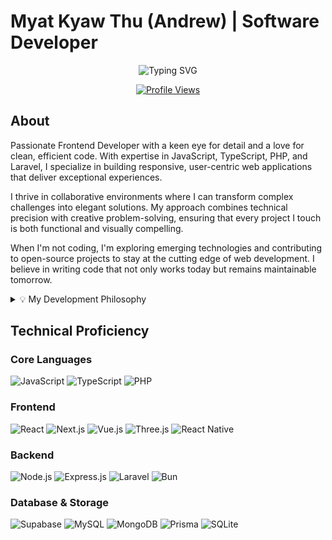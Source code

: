 # Myat Kyaw Thu (Andrew) | Software Developer

<div align="center">
  
  ![Typing SVG](https://readme-typing-svg.herokuapp.com?font=Fira+Code&pause=1000&color=3ECF8E&center=true&vCenter=true&width=435&lines=Frontend+Developer;JavaScript+Enthusiast;Problem+Solver;UI%2FUX+Craftsman)
  
  [![Profile Views](https://komarev.com/ghpvc/?username=yourusername&color=3ECF8E&style=flat-square)](https://github.com/yourusername)
  
</div>

## About

Passionate Frontend Developer with a keen eye for detail and a love for clean, efficient code. With expertise in JavaScript, TypeScript, PHP, and Laravel, I specialize in building responsive, user-centric web applications that deliver exceptional experiences.

I thrive in collaborative environments where I can transform complex challenges into elegant solutions. My approach combines technical precision with creative problem-solving, ensuring that every project I touch is both functional and visually compelling.

When I'm not coding, I'm exploring emerging technologies and contributing to open-source projects to stay at the cutting edge of web development. I believe in writing code that not only works today but remains maintainable tomorrow.

<details>
<summary>💡 My Development Philosophy</summary>
<br>
  
> "Simplicity is the ultimate sophistication. I strive to write code that is readable, maintainable, and efficient – focusing on the user experience while maintaining technical excellence."

</details>

## Technical Proficiency

### Core Languages
![JavaScript](https://img.shields.io/badge/JavaScript-F7DF1E?style=flat-square&logo=javascript&logoColor=black)
![TypeScript](https://img.shields.io/badge/TypeScript-3178C6?style=flat-square&logo=typescript&logoColor=white)
![PHP](https://img.shields.io/badge/PHP-777BB4?style=flat-square&logo=php&logoColor=white)

### Frontend
![React](https://img.shields.io/badge/React-20232A?style=flat-square&logo=react&logoColor=61DAFB)
![Next.js](https://img.shields.io/badge/Next.js-000000?style=flat-square&logo=next.js&logoColor=white)
![Vue.js](https://img.shields.io/badge/Vue.js-35495E?style=flat-square&logo=vue.js&logoColor=4FC08D)
![Three.js](https://img.shields.io/badge/Three.js-000000?style=flat-square&logo=three.js&logoColor=white)
![React Native](https://img.shields.io/badge/React_Native-20232A?style=flat-square&logo=react&logoColor=61DAFB)

### Backend
![Node.js](https://img.shields.io/badge/Node.js-339933?style=flat-square&logo=node.js&logoColor=white)
![Express.js](https://img.shields.io/badge/Express.js-000000?style=flat-square&logo=express&logoColor=white)
![Laravel](https://img.shields.io/badge/Laravel-FF2D20?style=flat-square&logo=laravel&logoColor=white)
![Bun](https://img.shields.io/badge/Bun-000000?style=flat-square&logo=bun&logoColor=white)

### Database & Storage
![Supabase](https://img.shields.io/badge/Supabase-3ECF8E?style=flat-square&logo=supabase&logoColor=white)
![MySQL](https://img.shields.io/badge/MySQL-4479A1?style=flat-square&logo=mysql&logoColor=white)
![MongoDB](https://img.shields.io/badge/MongoDB-47A248?style=flat-square&logo=mongodb&logoColor=white)
![Prisma](https://img.shields.io/badge/Prisma-2D3748?style=flat-square&logo=prisma&logoColor=white)
![SQLite](https://img.shields.io/badge/SQLite-003B57?style=flat-square&logo=sqlite&logoColor=white)
